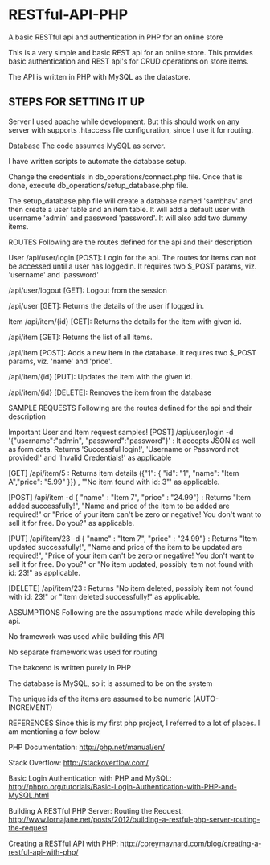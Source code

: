 RESTful-API-PHP
===============

A basic RESTful api and authentication in PHP for an online store

This is a very simple and basic REST api for an online store. This provides basic authentication and REST api's for CRUD operations on store items.

The API is written in PHP with MySQL as the datastore.


STEPS FOR SETTING IT UP
----------------------------

Server
I used apache while development. But this should work on any server with supports .htaccess file configuration, since I use it for routing.

Database
The code assumes MySQL as server.

I have written scripts to automate the database setup.

Change the credentials in db_operations/connect.php file. Once that is done, execute db_operations/setup_database.php file.

The setup_database.php file will create a database named 'sambhav' and then create a user table and an item table. It will add a default user with username 'admin' and password 'password'. It will also add two dummy items.



ROUTES
Following are the routes defined for the api and their description


User
/api/user/login [POST]: Login for the api. The routes for items can not be accessed until a user has loggedin. It requires two $_POST params, viz. 'username' and 'password'

/api/user/logout [GET]: Logout from the session

/api/user [GET]: Returns the details of the user if logged in.

Item
/api/item/{id} [GET]: Returns the details for the item with given id.

/api/item [GET]: Returns the list of all items.

/api/item [POST]: Adds a new item in the database. It requires two $_POST params, viz. 'name' and 'price'.

/api/item/{id} [PUT]: Updates the item with the given id.

/api/item/{id} [DELETE]: Removes the item from the database


SAMPLE REQUESTS
Following are the routes defined for the api and their description


Important User and Item request samples!
[POST] /api/user/login -d '{"username":"admin", "password":"password"}' : It accepts JSON as well as form data. Returns 'Successful login!', 'Username or Password not provided!' and 'Invalid Credentials!' as applicable

[GET] /api/item/5 : Returns item details ({"1": { "id": "1", "name": "Item A","price": "5.99" }}) , '"No item found with id: 3"' as applicable.

[POST] /api/item -d { "name" : "Item 7", "price" : "24.99"} : Returns "Item added successfully!", "Name and price of the item to be added are required!" or "Price of your item can't be zero or negative! You don't want to sell it for free. Do you?" as applicable.

[PUT] /api/item/23 -d { "name" : "Item 7", "price" : "24.99"} : Returns "Item updated successfully!", "Name and price of the item to be updated are required!", "Price of your item can't be zero or negative! You don't want to sell it for free. Do you?" or "No item updated, possibly item not found with id: 23!" as applicable.

[DELETE] /api/item/23 : Returns "No item deleted, possibly item not found with id: 23!" or "Item deleted successfully!" as applicable.



ASSUMPTIONS
Following are the assumptions made while developing this api.

No framework was used while building this API

No separate framework was used for routing

The bakcend is written purely in PHP

The database is MySQL, so it is assumed to be on the system

The unique ids of the items are assumed to be numeric (AUTO-INCREMENT)




REFERENCES
Since this is my first php project, I referred to a lot of places. I am mentioning a few below.

PHP Documentation: http://php.net/manual/en/

Stack Overflow: http://stackoverflow.com/

Basic Login Authentication with PHP and MySQL: http://phpro.org/tutorials/Basic-Login-Authentication-with-PHP-and-MySQL.html

Building A RESTful PHP Server: Routing the Request: http://www.lornajane.net/posts/2012/building-a-restful-php-server-routing-the-request

Creating a RESTful API with PHP: http://coreymaynard.com/blog/creating-a-restful-api-with-php/

